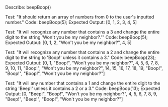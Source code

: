 Describe: beepBoop()

Test: "It should return an array of numbers from 0 to the user's inputted number."
Code: beepBoop(5);
Expected Output: [0, 1, 2, 3, 4, 5]

Test: "It will recognize any number that contains a 3 and change the entire digit to the string 'Won't you be my neighbor?.'"
Code: beepBoop(5);
Expected Output: [0, 1, 2, "Won't you be my neighbor?", 4, 5]

Test: "It will recognize any number that contains a 2 and change the entire digit to the string to 'Boop!' unless it contains a 3."
Code: beepBoop(23);
Expected Output: [0, 1, "Boop!", "Won't you be my neighbor?", 4, 5, 6, 7, 8, 9, 10, 11, "Boop!", "Won't you be my neighbor?", 14, 15, 16, 17, 18, 19, "Boop!", "Boop!", "Boop!", "Won't you be my neighbor?"]

Test: "It will any number that contains a 1 and change the entire digit to the string 'Beep!' unless it contains a 2 or a 3."
Code: beepBoop(13);
Expected Output: [0, "Beep!", "Boop!", "Won't you be my neighbor?", 4, 5, 6, 7, 8, 9, "Beep!", "Beep!", "Boop!", "Won't you be my neighbor?"]